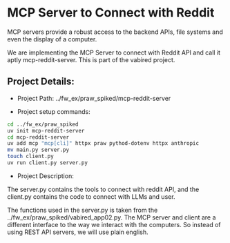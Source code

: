# MCP Server to Connect with Reddit

MCP servers provide a robust access to the backend
APIs, file systems and even the display of a
computer.

We are implementing the MCP Server to connect with
Reddit API and call it aptly mcp-reddit-server.
This is part of the vabired project.

## Project Details:

- Project Path:
  ../fw_ex/praw_spiked/mcp-reddit-server

- Project setup commands:

```bash
cd ../fw_ex/praw_spiked
uv init mcp-reddit-server
cd mcp-reddit-server
uv add mcp "mcp[cli]" httpx praw pythod-dotenv httpx anthropic
mv main.py server.py
touch client.py
uv run client.py server.py
```

- Project Description:

The server.py contains the tools to connect with
reddit API, and the client.py contains the code to
connect with LLMs and user.

The functions used in the server.py is taken from
the ../fw_ex/praw_spiked/vabired_app02.py. The MCP
server and client are a different interface to the
way we interact with the computers. So instead of
using REST API servers, we will use plain english.
